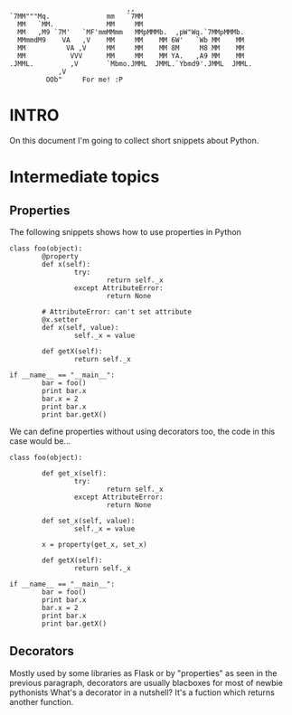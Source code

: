                                                        
                                 ,,                           
    `7MM"""Mq.              mm   `7MM                           
      MM   `MM.             MM     MM                           
      MM   ,M9 `7M'   `MF'mmMMmm   MMpMMMb.  ,pW"Wq.`7MMpMMMb.  
      MMmmdM9    VA   ,V    MM     MM    MM 6W'   `Wb MM    MM  
      MM          VA ,V     MM     MM    MM 8M     M8 MM    MM  
      MM           VVV      MM     MM    MM YA.   ,A9 MM    MM  
    .JMML.         ,V       `Mbmo.JMML  JMML.`Ybmd9'.JMML  JMML.
                ,V                                            
             OOb"     For me! :P                                             

# INTRO #
On this document I'm going to collect short snippets about Python.


# Intermediate topics #

## Properties ##
The following snippets shows how to use properties in Python

````
class foo(object):
        @property
        def x(self):
                try:
                        return self._x
                except AttributeError:
                        return None

        # AttributeError: can't set attribute
        @x.setter
        def x(self, value):
                self._x = value

        def getX(self):
                return self._x

if __name__ == "__main__":
        bar = foo()
        print bar.x
        bar.x = 2
        print bar.x
        print bar.getX()
````

We can define properties without using decorators too, the code in this case would be...
````
class foo(object):

        def get_x(self):
                try:
                        return self._x
                except AttributeError:
                        return None

        def set_x(self, value):
                self._x = value

        x = property(get_x, set_x)

        def getX(self):
                return self._x

if __name__ == "__main__":
        bar = foo()
        print bar.x
        bar.x = 2
        print bar.x
        print bar.getX()
````

## Decorators ##
Mostly used by some libraries as Flask or by "properties" as seen in the previous paragraph, decorators are usually blacboxes for most of newbie pythonists
What's a decorator in a nutshell? It's a fuction which returns another function.

